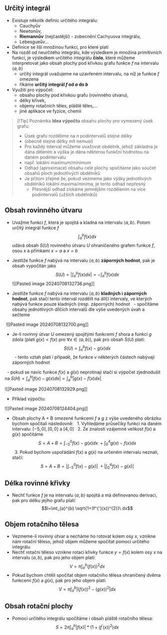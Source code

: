 ## Určitý integrál
- Existuje několik definic určitého integrálu:
	- Cauchyův
	- Newtonův,
	- **Riemannův** (nejčastější) - zobecnění Cachyuova integrálu,
	- Lebesgueův...
- Definice se liší množinou funkcí, pro které platí
- Na rozdíl od neurčitého integrálu, kde výsledkem je množina primitivních funkcí, je výsledkem určitého integrálu **číslo**, které můžeme interpretovat jako obsah plochy pod křivkou grafu funkce $f$ na intervalu $\langle a, b \rangle$ 
	- určitý integrál uvažujeme na uzavřeném intervalu, na níž je funkce $f$ omezena
	- říkáme **určitý integrál $f$ od $a$ do $b$**
- Využití pro výpočet:
	- obsahu plochy pod křivkou grafu (rovinného útvaru),
	- délky křivek,
	- objemy rotačních těles, pláště těles,...
	- jiné aplikace ve fyzice, chemii

>[!Tip] Poznámka
> **Idea výpočtu** obsahu plochy pro vymezený úsek grafu:
> -  Úsek grafu rozdělíme na $n$ podintervalů stejné délky
> 	- (obecně stejné délky mít nemusí)
> -  Pro každý interval můžeme uvažovat obdélník, jehož základna je dána dělením a výška je dána některou funkční hodnotou na daném podintervalu
> 	- např. lokální maximum/minimum
> - Odhad (aproximace) obsahu celé plochy spočítáme jako součet obsahů ploch jednotlivých obdélníků
> - Je přitom zřejmé že, pokud vezmeme jako výšky jednotlivých obdélníků lokální maxima/minima, je tento odhad nepřesný
> 	- Přesnější odhad získáme jemnějším rozdělením na více podintervalů (užších obdélníků)


## Obsah rovinného útvaru
- Uvažme funkci $f$, která je spojitá a kladná na intervalu $\langle a,b \rangle$. Potom určitý integrál funkce $f$ $$\int_{a}^{b} f(x) dx$$ udává obsah $S(U)$ rovinného útvaru $U$ ohraničeného grafem funkce $f$, osou $x$ a přímkami $x=a$ a $x=b$
- Jestliže funkce $f$ nabývá na intervalu $\langle a,b \rangle$ **záporných hodnot**, pak je obsah vypočítán jako $$S(U)=|\int_{a}^{b} f(x) dx|=-\int_{a}^{b} f(x) dx$$![[Pasted image 20240708132736.png]]

- Jestliže funkce $f$ nabývá na intervalu $\langle a,b \rangle$ **kladných i záporných hodnot**, pak stačí tento interval rozdělit na dílčí intervaly, ve kterých nabývá funkce pouze kladných (resp. záporných) hodnot
  - spočítáme obsahy jednotlivých dílčích intervalů dle výše uvedených úvah a sečteme

 ![[Pasted image 20240708132700.png]]

- Je-li rovinný útvar $U$ omezený spojitými funkcemi $f$ shora a funkcí $g$ zdola (platí $g(x)<f(x)$ pro $\forall x \in \langle a,b \rangle$), pak pro obsah $S(U)$ platí: $$S(U)=\int_{a}^{b}f(x)-g(x)dx$$
  - tento vztah platí i případě, že funkce v některých částech nabývají záporných hodnot

  - pokud se navíc funkce $f(x)$ a $g(x)$ neprotínají stačí si výpočet zjednodušit na $S(H)=\int_{a}^{b}|f(x)-g(x)dx|=\int_{a}^{b}|g(x)-f(x)dx|$

![[Pasted image 20240708132929.png]]


- Příklad výpočtu:

![[Pasted image 20240708124404.png]]

- Obsah plochy A + B omezené funkcemi $f$ a $g$ z výše uvedeného obrázku bychom spočítali následovně:
  1. Vyhledáme průsečíky funkcí na daném intervalu: $[-5, 0], [0, 0]$ a $[4,0]$
  2. Ze znalosti vzájemné velikost $f(x)$ a $g(x)$ spočítáme $$S=A+B=\int_{-5}^{0}f(x)-g(x)dx\ + \int_{0}^{4}g(x)-f(x)dx$$
  3. Pokud bychom uspořádání $f(x)$ a $g(x)$ na určeném intervalu neznali, stačí: $$ S=A+B=|\int_{-5}^{0}f(x)-g(x)|\ + |\int_{0}^{4}f(x)-g(x)|$$

## Délka rovinné křivky
- Nechť funkce $f$ je na intervalu $\langle a,b \rangle$ spojitá a má definovanou derivaci, pak pro délku jejího grafu platí: $$l=\int_{a}^{b} \sqrt{1+(f^{'}(x))^{2}}\ dx$$
## Objem rotačního tělesa
- Vezmeme-li rovinný útvar a necháme ho rotovat kolem osy $x$, vznikne nám rotační těleso, jehož objem můžeme spočítat pomocí určitého integrálu
- Nechť rotační těleso vznikne rotací křivky funkce $y=f(x)$ kolem osy $x$ na intervalu $\langle a,b \rangle$, pak pro jeho objem platí: $$V=\pi \int_a^{b} (f(x))^{2} dx$$
- Pokud bychom chtěli spočítat objem rotačního tělesa ohraničený dvěma funkcemi $f(x)$ a $g(x)$, pak pro jeho objem platí: $$V=\pi \int_{a}^{b}|(f(x))^{2}-(g(x))^{2}|dx$$
## Obsah rotační plochy
- Pomocí určitého integrálu spočítáme i obsah pláště rotačního tělesa: $$S=2\pi \int_{a}^{b}|f(x)|*(1+(f^{'}(x))^{2})dx$$